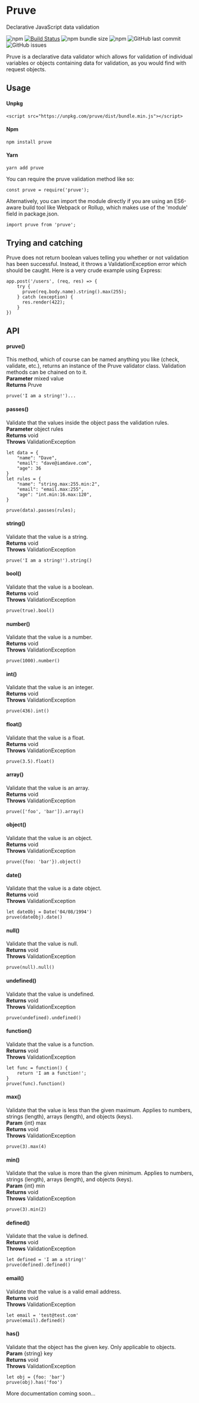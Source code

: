 
# Pruve

Declarative JavaScript data validation

![npm](https://img.shields.io/npm/v/pruve.svg)
[![Build Status](https://travis-ci.org/alexanderpharwood/pruve.svg?branch=master)](https://travis-ci.org/alexanderpharwood/pruve)
![npm bundle size](https://img.shields.io/bundlephobia/min/pruve.svg)
![npm](https://img.shields.io/npm/dm/pruve.svg)
![GitHub last commit](https://img.shields.io/github/last-commit/alexanderpharwood/pruve.svg)
![GitHub issues](https://img.shields.io/github/issues/alexanderpharwood/pruve.svg)  

Pruve is a declarative data validator which allows for validation of individual variables or objects containing data for validation, as you would find with request objects.


## Usage

#### Unpkg
```
<script src="https://unpkg.com/pruve/dist/bundle.min.js"></script>
```

#### Npm
```
npm install pruve
```

#### Yarn
```
yarn add pruve
```
You can require the pruve validation method like so:
```
const pruve = require('pruve');
```
Alternatively, you can import the module directly if you are using an ES6-aware build tool like Webpack or Rollup, which makes use of the 'module' field in package.json.
```
import pruve from 'pruve';
```

## Trying and catching
Pruve does not return boolean values telling you whether or not validation has been successful. Instead, it throws a ValidationException error which should be caught. Here is a very crude example using Express:
```
app.post('/users', (req, res) => {
	try {
  	  pruve(req.body.name).string().max(255);
    } catch (exception) {
  	  res.render(422);
    }
})

```
## API

#### pruve()
This method, which of course can be named anything you like (check, validate, etc.), returns an instance of the Pruve validator class. Validation methods can be chained on to it.  
**Parameter** mixed value  
**Returns** Pruve 
```
pruve('I am a string!')...
```

#### passes()
Validate that the values inside the object pass the validation rules.  
**Parameter** object rules  
**Returns** void  
**Throws** ValidationException
```
let data = {
	"name": "Dave",
	"email": "dave@iamdave.com",
	"age": 36
}
let rules = {
	"name": "string.max:255.min:2",
	"email": "email.max:255",
	"age": "int.min:16.max:120",
}

pruve(data).passes(rules);
```

#### string()
Validate that the value is a string.  
**Returns** void  
**Throws** ValidationException
```
pruve('I am a string!').string()
```


#### bool()
Validate that the value is a boolean.  
**Returns** void  
**Throws** ValidationException
```
pruve(true).bool()
```

#### number()
Validate that the value is a number.  
**Returns** void  
**Throws** ValidationException
```
pruve(1000).number()
```

#### int()
Validate that the value is an integer.  
**Returns** void  
**Throws** ValidationException
```
pruve(436).int()
```

#### float()
Validate that the value is a float.  
**Returns** void  
**Throws** ValidationException
```
pruve(3.5).float()
```

#### array()
Validate that the value is an array.  
**Returns** void  
**Throws** ValidationException
```
pruve(['foo', 'bar']).array()
```

#### object()
Validate that the value is an object.  
**Returns** void  
**Throws** ValidationException
```
pruve({foo: 'bar'}).object()
```


#### date()
Validate that the value is a date object.  
**Returns** void  
**Throws** ValidationException
```
let dateObj = Date('04/08/1994')
pruve(dateObj).date()
```

#### null()
Validate that the value is null.  
**Returns** void  
**Throws** ValidationException
```
pruve(null).null()
```

#### undefined()
Validate that the value is undefined.  
**Returns** void  
**Throws** ValidationException
```
pruve(undefined).undefined()
```

#### function()
Validate that the value is a function.  
**Returns** void  
**Throws** ValidationException
```
let func = function() {
	return 'I am a function!';
}
pruve(func).function()
```

#### max()
Validate that the value is less than the given maximum. Applies to numbers, strings (length), arrays (length), and objects (keys).  
**Param** {int} max  
**Returns** void  
**Throws** ValidationException
```
pruve(3).max(4)
```

#### min()
Validate that the value is more than the given minimum. Applies to numbers, strings (length), arrays (length), and objects (keys).  
**Param** {int} min  
**Returns** void  
**Throws** ValidationException
```
pruve(3).min(2)
```

#### defined()
Validate that the value is defined.  
**Returns** void  
**Throws** ValidationException
```
let defined = 'I am a string!'
pruve(defined).defined()
```

#### email()
Validate that the value is a valid email address.  
**Returns** void  
**Throws** ValidationException
```
let email = 'test@test.com'
pruve(email).defined()
```
#### has()
Validate that the object has the given key. Only applicable to objects.  
**Param** {string}  key  
**Returns** void  
**Throws** ValidationException
```
let obj = {foo: 'bar'}
pruve(obj).has('foo')
```

More documentation coming soon...

